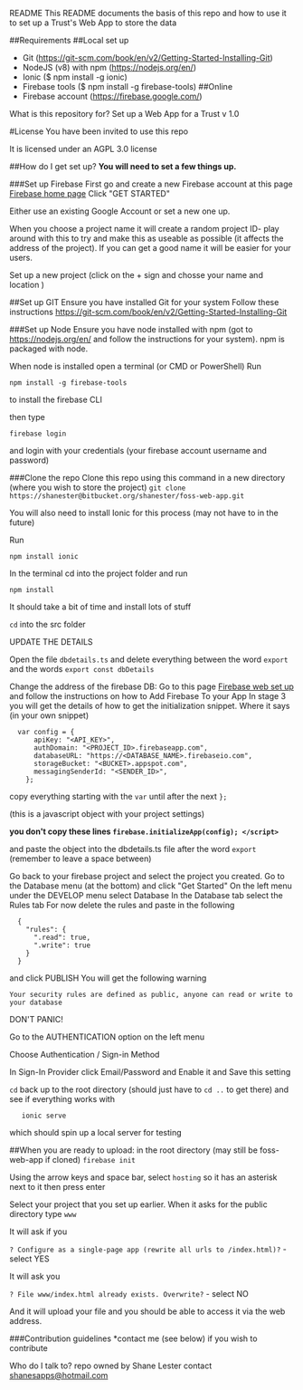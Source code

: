 README
This README documents the basis of this repo and how to use it to set up a Trust's Web App to store the data

##Requirements
##Local set up
- Git (https://git-scm.com/book/en/v2/Getting-Started-Installing-Git)
- NodeJS (v8) with npm (https://nodejs.org/en/)
- Ionic ($ npm install -g ionic)
- Firebase tools ($ npm install -g firebase-tools)
##Online
- Firebase account (https://firebase.google.com/)


What is this repository for?
Set up a Web App for a Trust v 1.0

#License
You have been invited to use this repo

It is licensed under an AGPL 3.0 license

##How do I get set up?
**You will need to set a few things up.**

###Set up Firebase
First go and create a new Firebase account at this page
[Firebase home page](https://firebase.google.com/)
Click "GET STARTED"

Either use an existing Google Account or set a new one up.


When you choose a project name it will create a random project ID- play around with this to try and make this
as useable as possible (it affects the address of the project).
If you can get a good name it will be easier for your users.

Set up a new project (click on the + sign and chosse your name and location )

##Set up GIT
Ensure you have installed Git for your system
Follow these instructions 
https://git-scm.com/book/en/v2/Getting-Started-Installing-Git

###Set up Node
Ensure you have node installed with npm (got to https://nodejs.org/en/ and follow the instructions for your system). npm is packaged with node.


When node is installed open a terminal (or CMD or PowerShell) 
Run 
~~~
npm install -g firebase-tools
~~~
to install the firebase CLI

then type 
~~~
firebase login
~~~
and login with your credentials (your firebase account username and password)


###Clone the repo
Clone this repo using this command in a new directory (where you wish to store the project)
`git clone https://shanester@bitbucket.org/shanester/foss-web-app.git`


You will also need to install Ionic for this process (may not have to in the future)

Run
~~~
npm install ionic
~~~


In the terminal cd into the project folder and run
~~~
npm install
~~~
It should take a bit of time and install lots of stuff



`cd` into the src folder

UPDATE THE DETAILS

Open the file `dbdetails.ts` and delete everything between the word `export` and the words `export const dbDetails`

Change the address of the firebase DB:
Go to this page
[Firebase web set up](https://firebase.google.com/docs/web/setup)
and follow the instructions on how to Add Firebase To your App
In stage 3 you will get the details of how to get the initialization snippet.
Where it says (in your own snippet)
~~~
  var config = {
      apiKey: "<API_KEY>",
      authDomain: "<PROJECT_ID>.firebaseapp.com",
      databaseURL: "https://<DATABASE_NAME>.firebaseio.com",
      storageBucket: "<BUCKET>.appspot.com",
      messagingSenderId: "<SENDER_ID>",
    };
~~~
  copy everything starting with  the `var` until after the next `};`
   
   (this is a javascript object with your project settings)

  **you don't copy these lines `firebase.initializeApp(config); </script>`**


   and paste the object into the dbdetails.ts file after the word `export `  (remember to leave a space between)


Go back to your firebase project and select the project you created.
Go to the Database menu (at the bottom) and click "Get Started"
On the left menu under the DEVELOP menu select Database
In the Database tab select the Rules tab
For now delete the rules and paste in the following
~~~
  {
    "rules": {
      ".read": true,
      ".write": true
    }
  }
~~~
and click PUBLISH
You will get the following warning

`Your security rules are defined as public, anyone can read or write to your database`

DON'T PANIC!


Go to the AUTHENTICATION option on the left menu

Choose Authentication / Sign-in Method

In Sign-In Provider click Email/Password and Enable it and Save this setting

   
   `cd` back up to the root directory (should just have to `cd ..` to get there)
   and see if everything works with 
~~~
   ionic serve
~~~

   which should spin up a local server for testing  

##When you are ready to upload:
in the root directory (may still be foss-web-app if cloned)
`firebase init`

Using the arrow keys and space bar, select 
`hosting`
so it has an asterisk next to it then press enter

Select your project that you set up earlier.
When it asks for the public directory type 
`www`

It will ask if you

`? Configure as a single-page app (rewrite all urls to /index.html)?` -select YES

It will ask you 

`? File www/index.html already exists. Overwrite?` - select NO

And it will upload your file and you should be able to access it via the web address.
   

###Contribution guidelines
*contact me (see below) if you wish to contribute

Who do I talk to?
repo owned by Shane Lester contact shanesapps@hotmail.com
